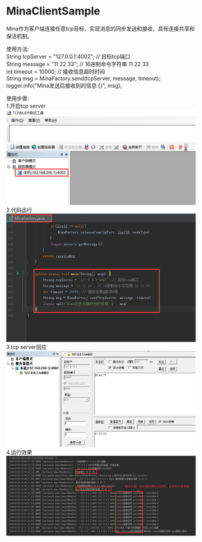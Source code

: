 # MinaClientSample
Mina作为客户端连接任意tcp目标，实现消息的同步发送和接收，具有连接共享和保活机制。  
  
使用方法:  
        String tcpServer = "127.0.0.1:4002"; // 目标tcp端口  
        String message = "11 22 33"; // 16进制命令字符串 11 22 33  
        int timeout = 10000; // 接收信息超时时间  
        String msg = MinaFactory.send(tcpServer, message, timeout);  
        logger.info("Mina发送后接收到的信息:{}", msg);  
        
使用步骤:  
1.开启tcp server  
![图1](https://github.com/kickTec/MinaClientSample/blob/master/readmePicture/1.%E5%BC%80%E5%90%AFtcp%E7%AB%AF%E5%8F%A3.png)  
2.代码运行  
![图2](https://github.com/kickTec/MinaClientSample/blob/master/readmePicture/2.%E8%BF%90%E8%A1%8CMinaFactory%E4%B8%AD%E7%9A%84main%E6%96%B9%E6%B3%95.png)  
3.tcp server回应  
![图3](https://github.com/kickTec/MinaClientSample/blob/master/readmePicture/3.%E5%9B%9E%E5%BA%94556677%E5%93%8D%E5%BA%94.png)  
4.运行效果  
![图4](https://github.com/kickTec/MinaClientSample/blob/master/readmePicture/4.%E6%95%88%E6%9E%9C.png)  
